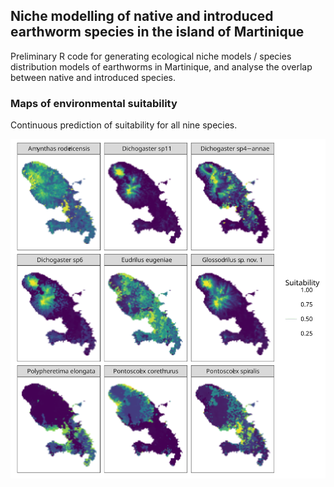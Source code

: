 ## Niche modelling of native and introduced earthworm species in the island of Martinique 

Preliminary R code for generating ecological niche models / species distribution models of earthworms in Martinique, and analyse the overlap between native and introduced species.


### Maps of environmental suitability

Continuous prediction of suitability for all nine species.

![Fig. 1](Suitability_maps.svg)

